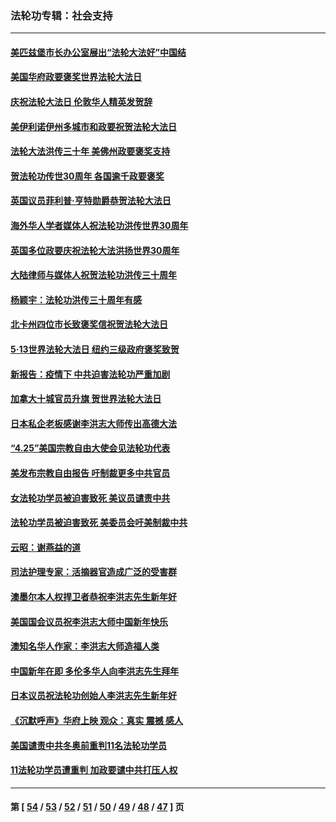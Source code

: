 ### 法轮功专辑：社会支持
---
#### [美匹兹堡市长办公室展出“法轮大法好”中国结](../../pages/nf4386/n13749721.md?06110430) 
#### [美国华府政要褒奖世界法轮大法日](../../pages/nf4386/n13743770.md?06110430) 
#### [庆祝法轮大法日 伦敦华人精英发贺辞](../../pages/nf4386/n13741593.md?06110430) 
#### [美伊利诺伊州多城市和政要祝贺法轮大法日](../../pages/nf4386/n13737149.md?06110430) 
#### [法轮大法洪传三十年 美佛州政要褒奖支持](../../pages/nf4386/n13737103.md?06110430) 
#### [贺法轮功传世30周年 各国逾千政要褒奖](../../pages/nf4386/n13735828.md?06110430) 
#### [英国议员菲利普‧亨特勋爵恭贺法轮大法日](../../pages/nf4386/n13736187.md?06110430) 
#### [海外华人学者媒体人祝法轮功洪传世界30周年](../../pages/nf4386/n13735835.md?06110430) 
#### [英国多位政要庆祝法轮大法洪扬世界30周年](../../pages/nf4386/n13734739.md?06110430) 
#### [大陆律师与媒体人祝贺法轮功洪传三十周年](../../pages/nf4386/n13735062.md?06110430) 
#### [杨颖宇：法轮功洪传三十周年有感](../../pages/nf4386/n13734884.md?06110430) 
#### [北卡州四位市长致褒奖信祝贺法轮大法日](../../pages/nf4386/n13733292.md?06110430) 
#### [5·13世界法轮大法日 纽约三级政府褒奖致贺](../../pages/nf4386/n13732651.md?06110430) 
#### [新报告：疫情下 中共迫害法轮功严重加剧](../../pages/nf4386/n13732612.md?06110430) 
#### [加拿大十城官员升旗 贺世界法轮大法日](../../pages/nf4386/n13729166.md?06110430) 
#### [日本私企老板感谢李洪志大师传出高德大法](../../pages/nf4386/n13726335.md?06110430) 
#### [“4.25”美国宗教自由大使会见法轮功代表](../../pages/nf4386/n13724124.md?06110430) 
#### [美发布宗教自由报告 吁制裁更多中共官员](../../pages/nf4386/n13720670.md?06110430) 
#### [女法轮功学员被迫害致死 美议员谴责中共](../../pages/nf4386/n13682069.md?06110430) 
#### [法轮功学员被迫害致死 美委员会吁美制裁中共](../../pages/nf4386/n13631310.md?06110430) 
#### [云昭：谢燕益的道](../../pages/nf4386/n13607391.md?06110430) 
#### [司法护理专家：活摘器官造成广泛的受害群](../../pages/nf4386/n13570425.md?06110430) 
#### [澳墨尔本人权捍卫者恭祝李洪志先生新年好](../../pages/nf4386/n13556164.md?06110430) 
#### [美国国会议员祝李洪志大师中国新年快乐](../../pages/nf4386/n13554208.md?06110430) 
#### [澳知名华人作家：李洪志大师造福人类](../../pages/nf4386/n13552049.md?06110430) 
#### [中国新年在即 多伦多华人向李洪志先生拜年](../../pages/nf4386/n13531756.md?06110430) 
#### [日本议员祝法轮功创始人李洪志先生新年好](../../pages/nf4386/n13543228.md?06110430) 
#### [《沉默呼声》华府上映 观众：真实 震撼 感人](../../pages/nf4386/n13524739.md?06110430) 
#### [美国谴责中共冬奥前重判11名法轮功学员](../../pages/nf4386/n13521806.md?06110430) 
#### [11法轮功学员遭重判 加政要谴中共打压人权](../../pages/nf4386/n13521294.md?06110430) 

---
#### 第 [ [54](./54.md?06110430) / [53](./53.md?06110430) / [52](./52.md?06110430) / [51](./51.md?06110430) / [50](./50.md?06110430) / [49](./49.md?06110430) / [48](./48.md?06110430) / [47](./47.md?06110430) ] 页
